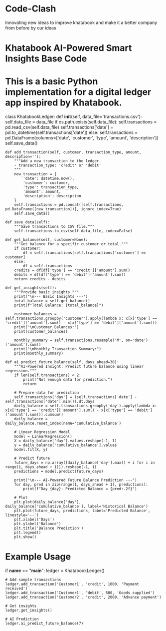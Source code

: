 # Code-Clash
Innovating new ideas to improve khatabook and make it a better company from before by our ideas
# Khatabook AI-Powered Smart Insights Base Code
# This is a basic Python implementation for a digital ledger app inspired by Khatabook.

class KhatabookLedger:
    def __init__(self, data_file='transactions.csv'):
        self.data_file = data_file
        if os.path.exists(self.data_file):
            self.transactions = pd.read_csv(self.data_file)
            self.transactions['date'] = pd.to_datetime(self.transactions['date'])
        else:
            self.transactions = pd.DataFrame(columns=['date', 'customer', 'type', 'amount', 'description'])
            self.save_data()

    def add_transaction(self, customer, transaction_type, amount, description=''):
        """Add a new transaction to the ledger.
        - transaction_type: 'credit' or 'debit'
        """
        new_transaction = {
            'date': datetime.now(),
            'customer': customer,
            'type': transaction_type,
            'amount': amount,
            'description': description
        }
        self.transactions = pd.concat([self.transactions, pd.DataFrame([new_transaction])], ignore_index=True)
        self.save_data()

    def save_data(self):
        """Save transactions to CSV file."""
        self.transactions.to_csv(self.data_file, index=False)

    def get_balance(self, customer=None):
        """Get balance for a specific customer or total."""
        if customer:
            df = self.transactions[self.transactions['customer'] == customer]
        else:
            df = self.transactions
        credits = df[df['type'] == 'credit']['amount'].sum()
        debits = df[df['type'] == 'debit']['amount'].sum()
        return credits - debits

    def get_insights(self):
        """Provide basic insights."""
        print("\n--- Basic Insights ---")
        total_balance = self.get_balance()
        print(f"Total Balance: {total_balance}")

        customer_balances = self.transactions.groupby('customer').apply(lambda x: x[x['type'] == 'credit']['amount'].sum() - x[x['type'] == 'debit']['amount'].sum())
        print("\nCustomer Balances:")
        print(customer_balances)

        monthly_summary = self.transactions.resample('M', on='date')['amount'].sum()
        print("\nMonthly Transaction Summary:")
        print(monthly_summary)

    def ai_predict_future_balance(self, days_ahead=30):
        """AI-Powered Insight: Predict future balance using linear regression."""
        if len(self.transactions) < 2:
            print("Not enough data for prediction.")
            return

        # Prepare data for prediction
        self.transactions['day'] = (self.transactions['date'] - self.transactions['date'].min()).dt.days
        daily_balance = self.transactions.groupby('day').apply(lambda x: x[x['type'] == 'credit']['amount'].sum() - x[x['type'] == 'debit']['amount'].sum()).cumsum()
        daily_balance = daily_balance.reset_index(name='cumulative_balance')

        # Linear Regression Model
        model = LinearRegression()
        X = daily_balance['day'].values.reshape(-1, 1)
        y = daily_balance['cumulative_balance'].values
        model.fit(X, y)

        # Predict future
        future_days = np.array([daily_balance['day'].max() + i for i in range(1, days_ahead + 1)]).reshape(-1, 1)
        predictions = model.predict(future_days)

        print("\n--- AI-Powered Future Balance Prediction ---")
        for day, pred in zip(range(1, days_ahead + 1), predictions):
            print(f"Day {day}: Predicted Balance = {pred:.2f}")

        # Plot
        plt.plot(daily_balance['day'], daily_balance['cumulative_balance'], label='Historical Balance')
        plt.plot(future_days, predictions, label='Predicted Balance', linestyle='--')
        plt.xlabel('Days')
        plt.ylabel('Balance')
        plt.title('Balance Prediction')
        plt.legend()
        plt.show()

# Example Usage
if __name__ == "__main__":
    ledger = KhatabookLedger()

    # Add sample transactions
    ledger.add_transaction('Customer1', 'credit', 1000, 'Payment received')
    ledger.add_transaction('Customer1', 'debit', 500, 'Goods supplied')
    ledger.add_transaction('Customer2', 'credit', 2000, 'Advance payment')

    # Get insights
    ledger.get_insights()

    # AI Prediction
    ledger.ai_predict_future_balance(7)

